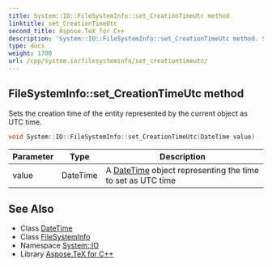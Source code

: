 ```yaml
---
title: System::IO::FileSystemInfo::set_CreationTimeUtc method
linktitle: set_CreationTimeUtc
second_title: Aspose.TeX for C++
description: 'System::IO::FileSystemInfo::set_CreationTimeUtc method. Sets the creation time of the entity represented by the current object as UTC time in C++.'
type: docs
weight: 1700
url: /cpp/system.io/filesysteminfo/set_creationtimeutc/
---
```

## FileSystemInfo::set_CreationTimeUtc method


Sets the creation time of the entity represented by the current object as UTC time.

```cpp
void System::IO::FileSystemInfo::set_CreationTimeUtc(DateTime value)
```


| Parameter | Type | Description |
| --- | --- | --- |
| value | DateTime | A [DateTime](../../../system/datetime/) object representing the time to set as UTC time |

## See Also

* Class [DateTime](../../../system/datetime/)
* Class [FileSystemInfo](../)
* Namespace [System::IO](../../)
* Library [Aspose.TeX for C++](../../../)
